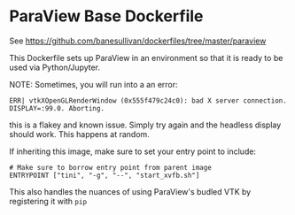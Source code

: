 # ParaView Base Dockerfile

See https://github.com/banesullivan/dockerfiles/tree/master/paraview

This Dockerfile sets up ParaView in an environment so that it is ready to be
used via Python/Jupyter.

NOTE: Sometimes, you will run into a an error:

```
ERR| vtkXOpenGLRenderWindow (0x555f479c24c0): bad X server connection. DISPLAY=:99.0. Aborting.
```

this is a flakey and known issue. Simply try again and the headless display
should work. This happens at random.

If inheriting this image, make sure to set your entry point to include:

```
# Make sure to borrow entry point from parent image
ENTRYPOINT ["tini", "-g", "--", "start_xvfb.sh"]
```


This also handles the nuances of using ParaView's budled VTK by registering it
with `pip`
